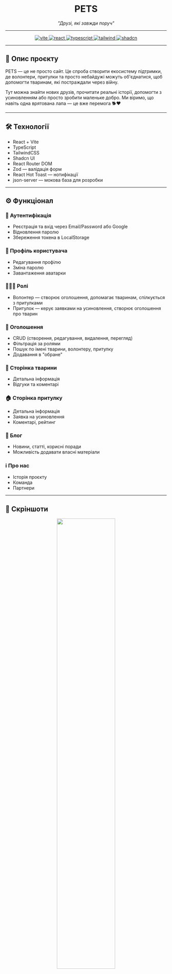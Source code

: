 <!-- README.md -->

<h1 align="center">PETS</h1>
<p align="center"><em>"Друзі, які завжди поруч"</em></p>

---

<p align="center">
  <a href="https://vitejs.dev/">
    <img src="https://img.shields.io/badge/Vite-646CFF?style=flat-square&logo=vite&logoColor=white" alt="vite" />
  </a>
  <a href="https://reactjs.org/">
    <img src="https://img.shields.io/badge/React-20232A?style=flat-square&logo=react&logoColor=61DAFB" alt="react" />
  </a>
  <a href="https://www.typescriptlang.org/">
    <img src="https://img.shields.io/badge/TypeScript-007ACC?style=flat-square&logo=typescript&logoColor=white" alt="typescript" />
  </a>
  <a href="https://tailwindcss.com/">
    <img src="https://img.shields.io/badge/TailwindCSS-38B2AC?style=flat-square&logo=tailwind-css&logoColor=white" alt="tailwind" />
  </a>
  <a href="https://shadcn.dev/">
    <img src="https://img.shields.io/badge/shadcn-F43F5E?style=flat-square&logo=shadcn&logoColor=white" alt="shadcn" />
  </a>
</p>

---

## 🐾 Опис проєкту

PETS — це не просто сайт. Це спроба створити екосистему підтримки, де волонтери, притулки та просто небайдужі можуть об'єднатися, щоб допомогти тваринам, які постраждали через війну.

Тут можна знайти нових друзів, прочитати реальні історії, допомогти з усиновленням або просто зробити маленьке добро. Ми віримо, що навіть одна врятована лапа — це вже перемога 🐕❤️

---

## 🛠️ Технології

- React + Vite
- TypeScript
- TailwindCSS
- Shadcn UI
- React Router DOM
- Zod — валідація форм
- React Hot Toast — нотифікації
- json-server — мокова база для розробки

---

## ⚙️ Функціонал

### 🔐 Аутентифікація

- Реєстрація та вхід через Email/Password або Google
- Відновлення паролю
- Збереження токена в LocalStorage

### 👤 Профіль користувача

- Редагування профілю
- Зміна паролю
- Завантаження аватарки

### 🧑‍🤝‍🧑 Ролі

- Волонтер — створює оголошення, допомагає тваринам, спілкується з притулками
- Притулок — керує заявками на усиновлення, створює оголошення про тварин

### 📢 Оголошення

- CRUD (створення, редагування, видалення, перегляд)
- Фільтрація за ролями
- Пошук по імені тварини, волонтеру, притулку
- Додавання в "обране"

### 🐶 Сторінка тварини

- Детальна інформація
- Відгуки та коментарі

### 🏠 Сторінка притулку

- Детальна інформація
- Заявка на усиновлення
- Коментарі, рейтинг

### 📰 Блог

- Новини, статті, корисні поради
- Можливість додавати власні матеріали

### ℹ️ Про нас

- Історія проєкту
- Команда
- Партнери

---

## 📸 Скріншоти

<p align="center">
  <img src="/readmeimg/main.png" width="60%" />
  <img src="/readmeimg/about.png" width="60%" />
  <img src="/readmeimg/add advetrisment.png" width="60%" />
  <img src="/readmeimg/advetrisment profile.png" width="60%" />
  <img src="/readmeimg/all advertisment.png" width="60%" />
  <img src="/readmeimg/contact.png" width="60%" />
  <img src="/readmeimg/favoutites.png" width="60%" />
  <img src="/readmeimg/news.png" width="60%" />
  <img src="/readmeimg/profile.png" width="60%" />
  <img src="/readmeimg/reg.png" width="60%" />
  <img src="/readmeimg/shelter profile.png" width="60%" />
  <img src="/readmeimg/sing up.png" width="60%" />
  <img src="/readmeimg/volonteer profile.png" width="60%" />
  <img src="/readmeimg/when log in.png" width="60%" />
  <img src="/readmeimg/yoursadvertisment.png" width="60%" />
</p>

---

## 🚀 Як запустити проєкт

> Потрібні встановлені pnpm та Node.js

### 🔧 Кроки:

# Встановлюємо pnpm

```bash
npm install -g pnpm
```

# Клонуємо репозиторій

```bash
git clone https://github.com/Vatsonio/Haca2025.git
```

# Переходимо в папку проєкту

```bash
cd Haca2025
```

# Встановлюємо залежності

```bash
pnpm install
```

# Запускаємо json-server (локальна БД)

```bash
pnpm add -D json-server
pnpm run server
```

# Запускаємо застосунок

pnpm run dev

## 👥 Автори

- [@Vatsonio Ігор](https://github.com/Vatsonio) — Fullstack
- [@WinSoU Даніїл ](https://github.com/bushchakkkkkky) — Тімлід
- [@SamLake Ілья ](https://github.com/sldjfngsldfnsldjfn) — UI/UX
- [@RecognisesPainn Андрій](https://github.com/RecognizesPain) - Ідеї
- [@bushchakk Євген](https://github.com/bushchakkkkkky) - Фронтенд

  > Маєш ідеї або хочеш долучитись? Пиши нам — будемо раді!
